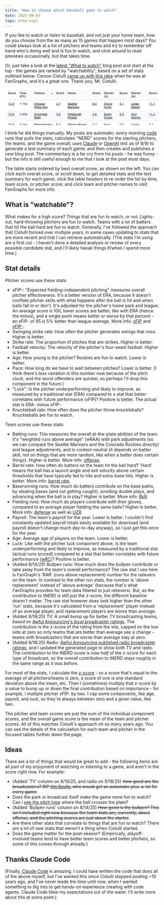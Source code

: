 ```yaml
---
title: "How to choose which baseball game to watch"
date: 2025-08-07
tags: mlbw-expl
---
```


If you like to watch or listen to baseball, and not just your home team, how do you choose from the as many as 15 games that happen most days? You could always look at a list of pitchers and teams and try to remember off hand who's doing well and is fun to watch, and click around to read previews occasionally, but that takes time.

Or, just take a look at the [latest "What to watch"](https://andrewenfield.com/latest-mlbw/) blog post and start at the top - the games are ranked by "watchability", based on a set of stats outlined below. Carson Cistulli [came up with this idea](https://blogs.fangraphs.com/introducing-team-nerd/) when he was at FanGraphs, and it's a great one. Thank you, Mr. Cistulli.

<img src="./detail-table-example.png" alt="Snippet of detail table">

I think he did things manually. My posts are automatic: every morning [code](https://github.com/aenfield/mlb-watchability) runs that pulls the stats; calculates "NERD" scores for the starting pitchers, the teams, and the game overall; uses [Claude](https://www.anthropic.com/claude) or [OpenAI](https://openai.com) (ed: as of 8/9) to generate a text summary of each game; and then creates and publishes a new blog post. The commentary is a far cry from his posts - he was funny - but the info is still useful enough to me that I look at the post most days.

The table starts ordered by best overall score, as shown on the left. You can click each overall score, or scroll down, to get detailed stats and the text summary for each game; click the table headers to re-order the list by time, team score, or pitcher score; and click team and pitcher names to visit FanGraphs for more info.

## What is "watchable"?

What makes for a high score? Things that are fun to watch, or not. Lights-out, hard-throwing pitchers are fun to watch. Teams with a lot of batters that hit the ball hard are fun to watch. Generally, I've followed the approach that Cistulli formed over multiple years, in some cases updating to stats that are more recent and that I can retrieve automatically. (The stats I'm using are a first cut - I haven't done a detailed analysis or review of every possible candidate stat, and I'll likely tweak things if/when I spend more time.)

## Stat details

Pitcher scores use these stats:

- xFIP-: "Expected fielding-independent pitching" measures overall pitcher effectiveness. It's a better version of ERA, because it doesn't conflate pitcher skills with what happens after the ball is hit and when balls fall in or don't. It's adjusted for the pitcher's home park and league. An average score is 100, lower scores are better, like with ERA (hence the minus), and a single point means better or worse by that percent - an xFIP- of 95 is 5% better than league average. More info: [xFIP](https://library.fangraphs.com/pitching/xfip/) and [xFIP-](https://library.fangraphs.com/pitching/era-fip-xfip/).
- Swinging strike rate: How often the pitcher generates swings that miss. Higher is better.
- Strike rate: The proportion of pitches that are strikes. Higher is better.
- Fastball velocity: The velocity of the pitcher's four-seam fastball. Higher is better.
- Age: How young is the pitcher? Rookies are fun to watch. Lower is better.
- Pace: How long do we have to wait between pitches? Lower is better. (I think there's less variation in this number now because of the pitch clock, and the worst offenders are quicker, so perhaps I'll drop this component in the future.)
- "Luck": Is the pitcher underperforming and likely to improve, as measured by a traditional stat (ERA) compared to a stat that better correlates with future performance (xFIP)? Positive is better. The actual stat is ERA- minus xFIP-.
- Knuckleball rate: How often does the pitcher throw knuckleballs? Knuckleballs are fun to watch.

Team scores use these stats:

- Batting runs: This measures the overall at-the-plate abilities of the team. It's "weighted runs above average" (wRAA) with park adjustments (so we can compare the Seattle Mariners and the Colorado Rockies directly) and league adjustments, and is context-neutral (it depends on batter skill, not on things that are more random, like when a batter does certain things). Higher is better. More info: [offense](https://library.fangraphs.com/offense/off/).
- Barrel rate: How often do batters on the team hit the ball _hard_? 'Hard' means the ball has a launch angle and exit velocity above certain thresholds that have typically led to hits and extra-base hits. Higher is better. More info: [barrel rate](https://blogs.fangraphs.com/an-overdue-barrel-rate-refresher/).
- Baserunning runs: How much do batters contribute on the base paths, by stealing bases (and not getting caught), avoiding double plays, and advancing when the ball is in play? Higher is better. More info: [BsR](https://library.fangraphs.com/offense/bsr/).
- Fielding runs: How much do players contribute with their gloves, compared to an average player fielding the same balls? Higher is better. More info: [defense](https://library.fangraphs.com/defense/def/) as well as [UZR](https://blogs.fangraphs.com/the-fangraphs-uzr-primer/).
- Payroll: The team's payroll for the year. Lower is better. I couldn't find constantly updated payroll totals easily available for download (and payroll doesn't change much day-to-day anyway), so I just get this once for the year.
- Age: Average age of players on the team. Lower is better.
- Luck: Like with the pitcher luck component above, is the team underperforming and likely to improve, as measured by a traditional stat (actual runs scored) compared to a stat that better correlates with future performance ([wRC](https://library.fangraphs.com/offense/wrc/))? Positive is better.
- (Added 8/14/25) Bullpen runs: How much does the bullpen contribute or take away from the team's overall performance? The raw stat I use here is FanGraph's 'RAR' (runs above replacement) number for the relievers on the team. In contrast to the other run stats, the number is 'above replacement' instead of 'above average' (because that's what FanGraphs provides for team data filtered to just relievers). But, as the contribution to tNERD is still just the z-score, the different baseline doesn't matter. The raw stat however does look higher than the other 'run' stats, because it's calculated from a 'replacement' player instead of an average player, and replacement players are worse than average.
- (Added 8/19/25) TV: A small bump up for better TV broadcasting teams, based on [Awful Announcing's local broadcaster ratings](https://awfulannouncing.com/orig/2025-mlb-local-broadcaster-rankings.html). The contribution is the z-score of the rating from the site, capped on the low side at zero so only teams that are better than average see a change - teams with broadcasters that are worse than average stay at zero.
- (Added 9/18/25) Radio: [Awful Announcing published radio broadcaster ratings](https://awfulannouncing.com/orig/2025-mlb-local-radio-booth-rankings-miller-rose-hughes-hamilton.html), and I updated the generated page to show both TV and radio. The contribution to the tNERD score is now _half_ of the z-score for each type of broadcast, so the overall contribution to tNERD stays roughly in the same range as it was before.

For most of the stats, I calculate the [z-score](https://en.wikipedia.org/wiki/Standard_score) - so a score that's equal to the average of all pitchers/teams is zero, a score of one is one standard deviation above the mean, etc. Then I (sometimes) multiply that z-score by a value to bump up or down the final contribution based on importance - for example, I multiple pitcher xFIP- by two. I cap some components, like age, payroll, and luck, so they're always between zero and a given value, like two.

The pitcher and team scores are just the sum of the individual component scores, and the overall game score is the mean of the team and pitcher scores. All of this matches Cistulli's approach oh so many years ago. You can see the details of the calculation for each team and pitcher in the focused tables further down the page.

## Ideas

There are a lot of things that would be great to add - the following items are all part of my enjoyment of watching or listening to a game, and aren't in the score right now. For example:

- (Added 'TV' column on 8/19/25, and radio on 9/18/25) ~~How good are the broadcasters? RIP [Vin Scully](https://www.mlb.com/news/vin-scully-greatest-calls), who would get an automatic plus-a-lot for every game.~~
- Does the park or broadcast itself make the game more fun to watch? Can I [see the pitch type](https://andrewenfield.com/blog/2025/06/29/using-llms-to-collect-mlb-broadcast-data-or-which-mlb-broadcasts-show-pitch-types/) where the ball crosses the plate?
- (Added 'Bullpen runs' column on 8/14/25) ~~How good is the bullpen? This isn't included right now because the team stats are, currently, about offense, and the pitching scores are just about the starter.~~
- Are there other stats that correlate to things that are fun to watch? There are a lot of new stats that weren't a thing when Cistulli started.
- Does the game matter for the post-season? (Empirically, playoff-involved teams tend to have better team scores and better pitchers, so some of this comes through already.)

## Thanks Claude Code

(Finally, [Claude Code](https://docs.anthropic.com/en/docs/claude-code/overview) is amazing. I could have written the code that does all of the above myself, but I've wanted this since Cistulli stopped posting ~10 years ago, and I've never made the time until now, when I wanted something to dig into to get hands-on experience creating with code agents. Claude Code blew my expectations out of the water. I'll write more about this at some point.)
